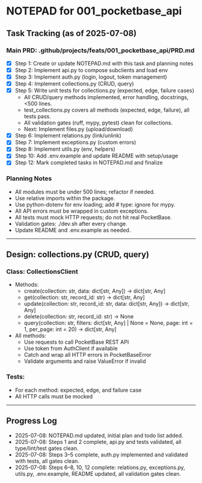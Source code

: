 # NOTEPAD for 001_pocketbase_api

## Task Tracking (as of 2025-07-08)

### Main PRD: .github/projects/feats/001_pocketbase_api/PRD.md

- [x] Step 1: Create or update NOTEPAD.md with this task and planning notes
- [x] Step 2: Implement api.py to compose subclients and load env
- [x] Step 3: Implement auth.py (login, logout, token management)
- [x] Step 4: Implement collections.py (CRUD, query)
- [x] Step 5: Write unit tests for collections.py (expected, edge, failure cases)
  - All CRUD/query methods implemented, error handling, docstrings, <500 lines.
  - test_collections.py covers all methods (expected, edge, failure), all tests pass.
  - All validation gates (ruff, mypy, pytest) clean for collections.
  - Next: Implement files.py (upload/download)
- [x] Step 6: Implement relations.py (link/unlink)
- [x] Step 7: Implement exceptions.py (custom errors)
- [x] Step 8: Implement utils.py (env, helpers)
- [x] Step 10: Add .env.example and update README with setup/usage
- [x] Step 12: Mark completed tasks in NOTEPAD.md and finalize

### Planning Notes
- All modules must be under 500 lines; refactor if needed.
- Use relative imports within the package.
- Use python-dotenv for env loading; add # type: ignore for mypy.
- All API errors must be wrapped in custom exceptions.
- All tests must mock HTTP requests; do not hit real PocketBase.
- Validation gates: ./dev.sh after every change.
- Update README and .env.example as needed.

---

## Design: collections.py (CRUD, query)

### Class: CollectionsClient
- Methods:
  - create(collection: str, data: dict[str, Any]) -> dict[str, Any]
  - get(collection: str, record_id: str) -> dict[str, Any]
  - update(collection: str, record_id: str, data: dict[str, Any]) -> dict[str, Any]
  - delete(collection: str, record_id: str) -> None
  - query(collection: str, filters: dict[str, Any] | None = None, page: int = 1, per_page: int = 20) -> dict[str, Any]
- All methods:
  - Use requests to call PocketBase REST API
  - Use token from AuthClient if available
  - Catch and wrap all HTTP errors in PocketBaseError
  - Validate arguments and raise ValueError if invalid

### Tests:
- For each method: expected, edge, and failure case
- All HTTP calls must be mocked

---
## Progress Log
- 2025-07-08: NOTEPAD.md updated, initial plan and todo list added.
- 2025-07-08: Steps 1 and 2 complete, api.py and tests validated, all type/lint/test gates clean.
- 2025-07-08: Steps 3–5 complete, auth.py implemented and validated with tests, all gates clean.
- 2025-07-08: Steps 6–8, 10, 12 complete: relations.py, exceptions.py, utils.py, .env.example, README updated, all validation gates clean.